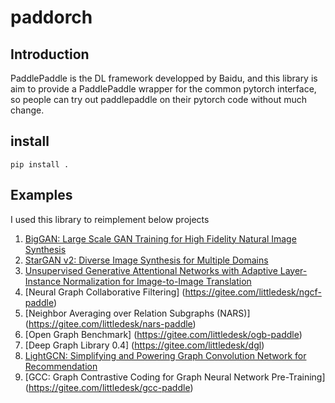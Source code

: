 # paddorch

## Introduction
PaddlePaddle is the DL framework developped by Baidu, and this library is aim to provide 
a PaddlePaddle wrapper for the common pytorch interface, so people can try out paddlepaddle on their
pytorch code without much change.


## install
`pip install .`


## Examples

I used this library to reimplement below projects

 1. [BigGAN: Large Scale GAN Training for High Fidelity Natural Image Synthesis](https://github.com/zzz2010/BigGAN-paddle)
 2. [StarGAN v2: Diverse Image Synthesis for Multiple Domains](https://github.com/zzz2010/starganv2_paddle)
 3. [Unsupervised Generative Attentional Networks with Adaptive Layer-Instance Normalization for Image-to-Image Translation](https://github.com/zzz2010/ugatit-paddle2)
 4. [Neural Graph Collaborative Filtering] (https://gitee.com/littledesk/ngcf-paddle)
 5. [Neighbor Averaging over Relation Subgraphs (NARS)] (https://gitee.com/littledesk/nars-paddle)
 6. [Open Graph Benchmark] (https://gitee.com/littledesk/ogb-paddle)
 7. [Deep Graph Library 0.4] (https://gitee.com/littledesk/dgl)
 8. [LightGCN: Simplifying and Powering Graph Convolution Network for Recommendation](https://gitee.com/littledesk/light-gcn-paddle)
 9. [GCC: Graph Contrastive Coding for Graph Neural Network Pre-Training] (https://gitee.com/littledesk/gcc-paddle)



 
